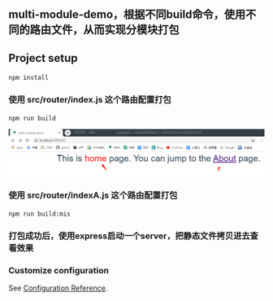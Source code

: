 ## multi-module-demo，根据不同build命令，使用不同的路由文件，从而实现分模块打包

## Project setup
```
npm install
```

### 使用 src/router/index.js 这个路由配置打包
```
npm run build
```
![pic1](./images/1.png)

### 使用 src/router/indexA.js 这个路由配置打包 
```
npm run build:mis
```

### 打包成功后，使用express启动一个server，把静态文件拷贝进去查看效果

### Customize configuration
See [Configuration Reference](https://cli.vuejs.org/config/).
